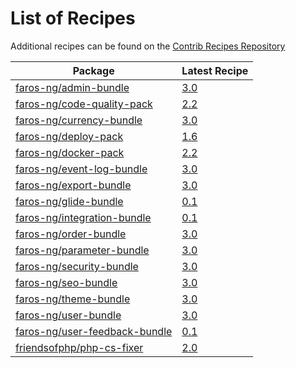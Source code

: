 # List of Recipes

Additional recipes can be found on the [Contrib Recipes Repository](https://github.com/symfony/recipes-contrib/blob/flex/main/RECIPES.md)

| Package | Latest Recipe |
| --- | --- |
| [faros-ng/admin-bundle](https://packagist.org/packages/faros-ng/admin-bundle) | [3.0](faros-ng/admin-bundle/3.0) |
| [faros-ng/code-quality-pack](https://packagist.org/packages/faros-ng/code-quality-pack) | [2.2](faros-ng/code-quality-pack/2.2) |
| [faros-ng/currency-bundle](https://packagist.org/packages/faros-ng/currency-bundle) | [3.0](faros-ng/currency-bundle/3.0) |
| [faros-ng/deploy-pack](https://packagist.org/packages/faros-ng/deploy-pack) | [1.6](faros-ng/deploy-pack/1.6) |
| [faros-ng/docker-pack](https://packagist.org/packages/faros-ng/docker-pack) | [2.2](faros-ng/docker-pack/2.2) |
| [faros-ng/event-log-bundle](https://packagist.org/packages/faros-ng/event-log-bundle) | [3.0](faros-ng/event-log-bundle/3.0) |
| [faros-ng/export-bundle](https://packagist.org/packages/faros-ng/export-bundle) | [3.0](faros-ng/export-bundle/3.0) |
| [faros-ng/glide-bundle](https://packagist.org/packages/faros-ng/glide-bundle) | [0.1](faros-ng/glide-bundle/0.1) |
| [faros-ng/integration-bundle](https://packagist.org/packages/faros-ng/integration-bundle) | [0.1](faros-ng/integration-bundle/0.1) |
| [faros-ng/order-bundle](https://packagist.org/packages/faros-ng/order-bundle) | [3.0](faros-ng/order-bundle/3.0) |
| [faros-ng/parameter-bundle](https://packagist.org/packages/faros-ng/parameter-bundle) | [3.0](faros-ng/parameter-bundle/3.0) |
| [faros-ng/security-bundle](https://packagist.org/packages/faros-ng/security-bundle) | [3.0](faros-ng/security-bundle/3.0) |
| [faros-ng/seo-bundle](https://packagist.org/packages/faros-ng/seo-bundle) | [3.0](faros-ng/seo-bundle/3.0) |
| [faros-ng/theme-bundle](https://packagist.org/packages/faros-ng/theme-bundle) | [3.0](faros-ng/theme-bundle/3.0) |
| [faros-ng/user-bundle](https://packagist.org/packages/faros-ng/user-bundle) | [3.0](faros-ng/user-bundle/3.0) |
| [faros-ng/user-feedback-bundle](https://packagist.org/packages/faros-ng/user-feedback-bundle) | [0.1](faros-ng/user-feedback-bundle/0.1) |
| [friendsofphp/php-cs-fixer](https://packagist.org/packages/friendsofphp/php-cs-fixer) | [2.0](friendsofphp/php-cs-fixer/2.0) |